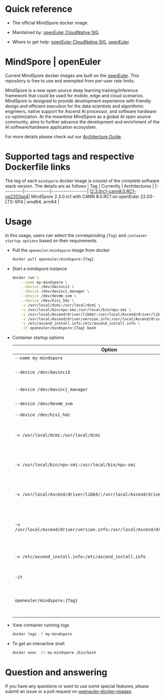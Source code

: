 # Quick reference

- The official MindSpore docker image.

- Maintained by: [openEuler CloudNative SIG](https://gitee.com/openeuler/cloudnative).

- Where to get help: [openEuler CloudNative SIG](https://gitee.com/openeuler/cloudnative), [openEuler](https://gitee.com/openeuler/community).

# MindSpore | openEuler
Current MindSpore docker images are built on the [openEuler](https://repo.openeuler.org/). This repository is free to use and exempted from per-user rate limits.

MindSpore is a new open source deep learning training/inference framework that could be used for mobile, edge and cloud scenarios. MindSpore is designed to provide development experience with friendly design and efficient execution for the data scientists and algorithmic engineers, native support for Ascend AI processor, and software hardware co-optimization. At the meantime MindSpore as a global AI open source community, aims to further advance the development and enrichment of the AI software/hardware application ecosystem.

For more details please check out our [Architecture Guide](https://www.mindspore.cn/tutorials/en/master/beginner/introduction.html)⁠.

# Supported tags and respective Dockerfile links
The tag of each `mindspore` docker image is consist of the complete software stack version. The details are as follows
|    Tag   |  Currently  |   Architectures  |
|----------|-------------|------------------|
|[2.3.0rc1-cann8.0.RC1-oe2203sp4](https://gitee.com/openeuler/openeuler-docker-images/blob/master/mindspore/2.3.0.rc1-cann8.0.RC1/22.03-lts-sp4/Dockerfile)| MindSpore 2.3.0.rc1 with CANN 8.0.RC1 on openEuler 22.03-LTS-SP4 | amd64, arm64 |

# Usage
In this usage, users can select the corresponding `{Tag}` and `container startup options` based on their requirements.

- Pull the `openeuler/mindspore` image from docker

	```bash
	docker pull openeuler/mindspore:{Tag}
	```

- Start a mindspore instance

	```bash
	docker run \
        --name my-mindspore \
        --device /dev/davinci1 \
        --device /dev/davinci_manager \
        --device /dev/devmm_svm \
        --device /dev/hisi_hdc \
        -v /usr/local/dcmi:/usr/local/dcmi \
        -v /usr/local/bin/npu-smi:/usr/local/bin/npu-smi \
        -v /usr/local/Ascend/driver/lib64/:/usr/local/Ascend/driver/lib64/ \
        -v /usr/local/Ascend/driver/version.info:/usr/local/Ascend/driver/version.info \
        -v /etc/ascend_install.info:/etc/ascend_install.info \
        -it openeuler/mindspore:{Tag} bash
	```

- Container startup options

	| Option | Description |
	|--|--|
    | `--name my-mindspore` | Names the container `my-mindspore`. |
    | `--device /dev/davinciX` | NPU device, where `X` is the physical ID number of the chip, e.g., davinci1. |
    | `--device /dev/davinci_manager` | Davinci-related management device. |
    | `--device /dev/devmm_svm` | Memory management-related device. |
    | `--device /dev/hisi_hdc` | 	HDC-related management device. |
	| `-v /usr/local/dcmi:/usr/local/dcmi` | Mounts the host's DCMI .so and interface file directory /usr/local/dcmi to the container. Please modify according to actual situation. |
    | `-v /usr/local/bin/npu-smi:/usr/local/bin/npu-smi` | Mount the host npu-smi tool "/usr/local/bin/npu-smi" into the container. Please modify it according to the actual situation. |
    | `-v /usr/local/Ascend/driver/lib64/:/usr/local/Ascend/driver/lib64/` | Mounts the host directory /usr/local/Ascend/driver/lib64/driver to the container. Please modify according to the path where the driver's .so files are located. |
    | `-v /usr/local/Ascend/driver/version.info:/usr/local/Ascend/driver/version.info` | Mounts the host's version information file /usr/local/Ascend/driver/version.info to the container. Please modify according to actual situation. |
    | `-v /etc/ascend_install.info:/etc/ascend_install.info` | Mounts the host's installation information file /etc/ascend_install.info to the container. |
    | `-it` | Starts the container in interactive mode with a terminal (bash). |
    | `openeuler/mindspore:{Tag}` | Specifies the Docker image to run, replace `{Tag}` with the specific version or tag of the `openeuler/mindspore` image you want to use. |

- View container running logs

	```bash
	docker logs -f my-mindspore
	```

- To get an interactive shell

	```bash
	docker exec -it my-mindspore /bin/bash
	```

# Question and answering
If you have any questions or want to use some special features, please submit an issue or a pull request on [openeuler-docker-images](https://gitee.com/openeuler/openeuler-docker-images).